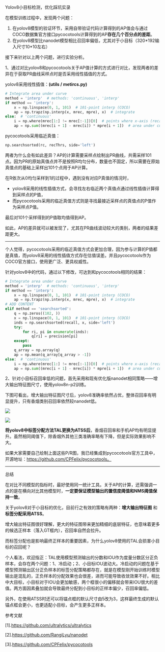 Yolov8小目标检测，优化踩坑实录

在模型训练过程中，发现两个问题：

1. 在yolov8模型的验证环节，采用自带验证代码计算得到的AP值会与通过COCO数据集官方接口pycocotools计算得到的AP**存在几个百分点的差距**。
2. 在yolov8模型比nanodet模型相比召回率偏低，尤其对于小目标（320\*192输入尺寸10\*10左右）

接下来针对以上两个问题，进行实验分析。

1、通过对比yolov8和pycocotools关于AP值计算的方式进行对比，发现两者的差异在于获取PR曲线采样点时是否采用线性插值的方式。

yolov8采用线性插值：**(utils / metircs.py)**

```python
# Integrate area under curve
method = 'interp'  # methods: 'continuous', 'interp'
if method == 'interp':
    x = np.linspace(0, 1, 101)  # 101-point interp (COCO)
    ap = np.trapz(np.interp(x, mrec, mpre), x)  # integrate
else:  # 'continuous'
    i = np.where(mrec[1:] != mrec[:-1])[0]  # points where x-axis (recall) changes
    ap = np.sum((mrec[i + 1] - mrec[i]) * mpre[i + 1])  # area under curve
```

pycocotools采用临近真值：

```python
np.searchsorted(rc, recThrs, side='left')
```

两者为什么会有如此差异？AP的计算需要采样点绘制出PR曲线，共需采样101点。因为PR的原始真值点并不是按照R均匀分布，数量也不固定，所以需要在原始真值点的基础上采样出101个点用于AP计算。

在R依次从0均匀采样到1的过程中，遇到没有对应P真值的情况时，

- yolov8采用的线性插值方式，会寻找左右临近两个真值点通过线性插值计算得到采样点的P值，
- 而pycocotools采用的临近真值方式则是寻找最接近采样点的真值点的P值作为采样点P值。

最后对101个采样得到的P值取均值得到AP。 

如此，AP的差异就可以被发现了，尤其在PR曲线波动较大的类别，两者的结果差距更大。

---

个人觉得，pycocotools采用的临近真值方式会更加合理，因为参与计算的P值都是真值，而yolov8采用的线性插值方式存在估值误差。并且pycocotools作为COCO官方接口，使用更广泛、更具权威性。

针对yolov8中的代码，通过以下修改，可达到和pycocotools相同的结果：

```python
# Integrate area under curve
method = 'interp'  # methods: 'continuous', 'interp'
if method == 'interp':
    x = np.linspace(0, 1, 101)  # 101-point interp (COCO)
    ap = np.trapz(np.interp(x, mrec, mpre), x)  # integrate
# ADD CONTENT
elif method == 'searchsorted':
    q = np.zeros((102, ))
    x = np.linspace(0, 1, 101)  # 101-point interp (COCO)
    inds = np.searchsorted(recall, x, side='left')
    try:
        for ri, pi in enumerate(inds):
            q[ri] = precision[pi]
    except:
        pass
    q_array = np.array(q)
    ap = np.mean(q_array[q_array > -1])
else:  # 'continuous'
    i = np.where(mrec[1:] != mrec[:-1])[0]  # points where x-axis (recall) changes
    ap = np.sum((mrec[i + 1] - mrec[i]) * mpre[i + 1])  # area under curve
```



2、针对小目标召回率低的问题，首先采用和现有优化版nanodet相同策略——增大输出特征图尺寸，使用yolov8n-p2训练。

下图可看出，增大输出特征图尺寸后，yolov8准确率依然占优，整体召回率有明显提升，只有香烟类别召回率依然较nanodet低。

![](./img/yolov8&nanodet准确率.png)

![](./img/yolov8&nanodet召回率.png)

**将yolov8中标签分配方法TAL更换为ATSS后**，香烟召回率和手机AP均有明显提升。虽然相同阈值下，除香烟外其他三类准确率略有下降，但是实际效果影响不大。 



如果大家需要自己绘制上面这些P/R图，我已经集成到pycocotools官方工具中，开源地址：https://github.com/CPFelix/pycocotools。 

---

总结

在对比不同模型的指标时，最好使用同一统计工具。关于AP的计算，还需强调一点的是在横向对比其他模型时，**一定要保证模型输出的置信度阈值和NMS阈值保持一致**。

关于yolov8对于小目标的优化，目前行之有效的策略有两种：**增大输出特征图** 和 **标签分配采用ATSS**。

增大输出特征图很好理解，更大的特征图带来更加精细的底层特征，也意味着更多的候选正样本（落入GT框内），召回率自然会拉升。

而标签分配也是影响最终正样本的重要因素，为什么yolov8使用的TAL会损害小目标的召回呢？

个人看法，欢迎指正：TAL使用模型预测输出的分数和IOU作为度量分数区分正负样本，会存在两个问题：1、冷启动；2、小目标IOU波动大。冷启动的问题在基于模型预测输出区分正负样本的标签分配策略都存在，就是在模型刚开始训练时模型输出是混乱的，正负样本的分配效果也会很差，进而可能导致收敛效果不好。相比中大目标，小目标对于IOU会更加敏感，两个框很小的偏移就会带来IOU很大的差值。两方面因素叠加就会导致最终分配到小目标的正样本偏少，召回率偏低。

另外，在使用ATSS时还可以将锚点框的默认尺寸由5改为3，这样最终生成的默认锚点框会更小，也更适配小目标，会产生更多正样本。

参考文献

[1].https://github.com/ultralytics/ultralytics

[2].https://github.com/RangiLyu/nanodet

[3].https://github.com/CPFelix/pycocotools










































